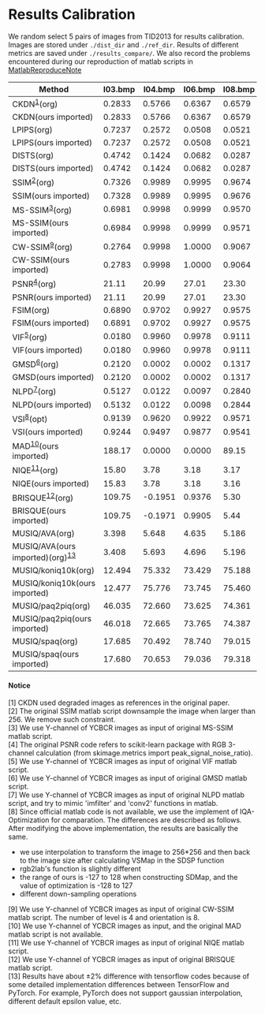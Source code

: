 # Results Calibration

We random select 5 pairs of images from TID2013 for results calibration. Images are stored under `./dist_dir` and `./ref_dir`. Results of different metrics are saved under `./results_compare/`. We also record the problems encountered during our reproduction of matlab scripts in [MatlabReproduceNote](./MatlabReproduceNote.md)

| Method                                              | I03.bmp | I04.bmp | I06.bmp | I08.bmp | I19.bmp |
| --------------------------------------------------- | ------- | ------- | ------- | ------- | ------- |
| CKDN<sup>[1](#fn1)</sup>(org)                       | 0.2833  | 0.5766  | 0.6367  | 0.6579  | 0.5999  |
| CKDN(ours imported)                                 | 0.2833  | 0.5766  | 0.6367  | 0.6579  | 0.5999  |
| LPIPS(org)                                          | 0.7237  | 0.2572  | 0.0508  | 0.0521  | 0.4253  |
| LPIPS(ours imported)                                | 0.7237  | 0.2572  | 0.0508  | 0.0521  | 0.4253  |
| DISTS(org)                                          | 0.4742  | 0.1424  | 0.0682  | 0.0287  | 0.3123  |
| DISTS(ours imported)                                | 0.4742  | 0.1424  | 0.0682  | 0.0287  | 0.3123  |
| SSIM<sup>[2](#fn2)</sup>(org)                       | 0.7326  | 0.9989  | 0.9995  | 0.9674  | 0.6790  |
| SSIM(ours imported)                                 | 0.7328  | 0.9989  | 0.9995  | 0.9676  | 0.6791  |
| MS-SSIM<sup>[3](#fn3)</sup>(org)                    | 0.6981  | 0.9998  | 0.9999  | 0.9570  | 0.8547  |
| MS-SSIM(ours imported)                              | 0.6984  | 0.9998  | 0.9999  | 0.9571  | 0.8547  |
| CW-SSIM<sup>[9](#fn9)</sup>(org)                    | 0.2764  | 0.9998  | 1.0000  | 0.9067  | 0.8659  |
| CW-SSIM(ours imported)                              | 0.2783  | 0.9998  | 1.0000  | 0.9064  | 0.8648  |
| PSNR<sup>[4](#fn4)</sup>(org)                       | 21.11   | 20.99   | 27.01   | 23.30   | 21.62   |
| PSNR(ours imported)                                 | 21.11   | 20.99   | 27.01   | 23.30   | 21.62   |
| FSIM(org)                                           | 0.6890  | 0.9702  | 0.9927  | 0.9575  | 0.8220  |
| FSIM(ours imported)                                 | 0.6891  | 0.9702  | 0.9927  | 0.9575  | 0.8220  |
| VIF<sup>[5](#fn5)</sup>(org)                        | 0.0180  | 0.9960  | 0.9978  | 0.9111  | 0.1881  |
| VIF(ours imported)                                  | 0.0180  | 0.9960  | 0.9978  | 0.9111  | 0.1881  |
| GMSD<sup>[6](#fn6)</sup>(org)                       | 0.2120  | 0.0002  | 0.0002  | 0.1317  | 0.1865  |
| GMSD(ours imported)                                 | 0.2120  | 0.0002  | 0.0002  | 0.1317  | 0.1865  |
| NLPD<sup>[7](#fn7)</sup>(org)                       | 0.5127  | 0.0122  | 0.0097  | 0.2840  | 0.3948  |
| NLPD(ours imported)                                 | 0.5132  | 0.0122  | 0.0098  | 0.2844  | 0.3958  |
| VSI<sup>[8](#fn8)</sup>(opt)                        | 0.9139  | 0.9620  | 0.9922  | 0.9571  | 0.9262  |
| VSI(ours imported)                                  | 0.9244  | 0.9497  | 0.9877  | 0.9541  | 0.9348  |
| MAD<sup>[10](#fn10)</sup>(ours imported)            | 188.17  | 0.0000  | 0.0000  | 89.15   | 174.02  |
| NIQE<sup>[11](#fn11)</sup>(org)                     | 15.80   | 3.78    | 3.18    | 3.17    | 8.76    |
| NIQE(ours imported)                                 | 15.83   | 3.78    | 3.18    | 3.16    | 8.78    |
| BRISQUE<sup>[12](#fn12)</sup>(org)                  | 109.75  | -0.1951 | 0.9376  | 5.30    | 69.99   |
| BRISQUE(ours imported)                              | 109.75  | -0.1971 | 0.9905  | 5.44    | 64.59   |
| MUSIQ/AVA(org)                                      | 3.398   | 5.648   | 4.635   | 5.186   | 4.128   |
| MUSIQ/AVA(ours imported)(org)<sup>[13](#fn13)</sup> | 3.408   | 5.693   | 4.696   | 5.196   | 4.195   |
| MUSIQ/koniq10k(org)                                 | 12.494  | 75.332  | 73.429  | 75.188  | 36.938  |
| MUSIQ/koniq10k(ours imported)                       | 12.477  | 75.776  | 73.745  | 75.460  | 38.02   |
| MUSIQ/paq2piq(org)                                  | 46.035  | 72.660  | 73.625  | 74.361  | 69.006  |
| MUSIQ/paq2piq(ours imported)                        | 46.018  | 72.665  | 73.765  | 74.387  | 69.721  |
| MUSIQ/spaq(org)                                     | 17.685  | 70.492  | 78.740  | 79.015  | 49.105  |
| MUSIQ/spaq(ours imported)                           | 17.680  | 70.653  | 79.036  | 79.318  | 50.452  |

#### Notice
<a name="fn1">[1]</a> CKDN used degraded images as references in the original paper.   
<a name="fn2">[2]</a> The original SSIM matlab script downsample the image when larger than 256. We remove such constraint.   
<a name="fn3">[3]</a> We use Y-channel of YCBCR images as input of original MS-SSIM matlab script.  
<a name="fn4">[4]</a> The original PSNR code refers to scikit-learn package with RGB 3-channel calculation (from skimage.metrics import peak_signal_noise_ratio).  
<a name="fn5">[5]</a> We use Y-channel of YCBCR images as input of original VIF matlab script.  
<a name="fn6">[6]</a> We use Y-channel of YCBCR images as input of original GMSD matlab script.  
<a name="fn7">[7]</a> We use Y-channel of YCBCR images as input of original NLPD matlab script, and try to mimic 'imfilter' and 'conv2' functions in matlab.  
<a name="fn8">[8]</a> Since official matlab code is not available, we use the implement of IQA-Optimization for comparation. The differences are described as follows. After modifying the above implementation, the results are basically the same.

- we use interpolation to transform the image to 256*256 and then back to the image size after calculating VSMap in the SDSP function 
- rgb2lab's function is slightly different
- the range of ours is -127 to 128 when constructing SDMap, and the value of optimization is -128 to 127
- different down-sampling operations  
  
<a name="fn9">[9]</a> We use Y-channel of YCBCR images as input of original CW-SSIM matlab script. The number of level is 4 and orientation is 8.  
<a name="fn10">[10]</a> We use Y-channel of YCBCR images as input, and the original MAD matlab script is not available.  
<a name="fn11">[11]</a> We use Y-channel of YCBCR images as input of original NIQE matlab script.  
<a name="fn12">[12]</a> We use Y-channel of YCBCR images as input of original BRISQUE matlab script.  
<a name="fn13">[13]</a> Results have about ±2% difference with tensorflow codes because of some detailed implementation differences between TensorFlow and PyTorch. For example, PyTorch does not support gaussian interpolation, different default epsilon value, etc. 
